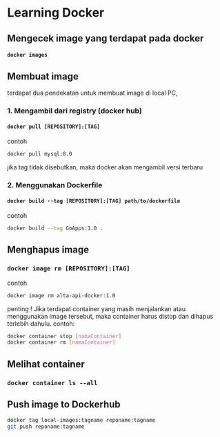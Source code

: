 # Learning Docker

## Mengecek image yang terdapat pada docker

#### `docker images`

## Membuat image

terdapat dua pendekatan untuk membuat image di local PC,

### 1. Mengambil dari registry (docker hub)

#### `docker pull [REPOSITORY]:[TAG]`

contoh

```sh
docker pull mysql:8.0
```

jika tag tidak disebutkan, maka docker akan mengambil versi terbaru

### 2. Menggunakan Dockerfile

#### `docker build --tag [REPOSITORY]:[TAG] path/to/dockerfile`

contoh

```sh
docker build --tag GoApps:1.0 .
```

## Menghapus image

### `docker image rm [REPOSITORY]:[TAG]`

contoh

```sh
docker image rm alta-api-docker:1.0
```

penting ! Jika terdapat container yang masih menjalankan atau menggunakan image tersebut, maka container harus distop dan dihapus terlebih dahulu. contoh:

```sh
docker container stop [namaContainer]
docker container rm [namaContainer]
```

## Melihat container

### `docker container ls --all`


## Push image to Dockerhub

```sh
docker tag local-images:tagname reponame:tagname
git push reponame:tagname
```
